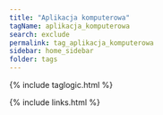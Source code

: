 ```yaml
---
title: "Aplikacja komputerowa"
tagName: aplikacja_komputerowa
search: exclude
permalink: tag_aplikacja_komputerowa
sidebar: home_sidebar
folder: tags
---
```

{% include taglogic.html %}

{% include links.html %}
